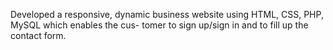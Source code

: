 Developed a responsive, dynamic business website using HTML, CSS, PHP, MySQL which enables the cus-
tomer to sign up/sign in and to fill up the contact form.
